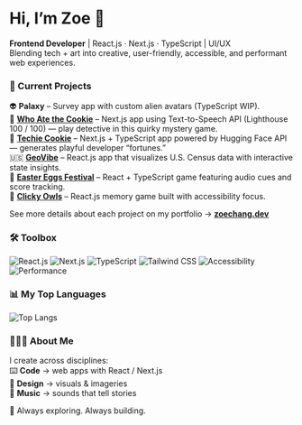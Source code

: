 # Hi, I’m Zoe 👋

**Frontend Developer** | React.js · Next.js · TypeScript | UI/UX        
Blending tech + art into creative, user-friendly, accessible, and performant web experiences.  

### 📅 Current Projects
👽 **Palaxy** – Survey app with custom alien avatars (TypeScript WIP).  
🍪 [**Who Ate the Cookie**](https://whoatethecookie.fun) – Next.js app using Text-to-Speech API (Lighthouse 100 / 100) — play detective in this quirky mystery game.  
🥠 [**Techie Cookie**](https://mytechiecookie.com) – Next.js + TypeScript app powered by Hugging Face API — generates playful developer “fortunes.”  
🇺🇸 [**GeoVibe**](https://geovibe.vercel.app) – React.js app that visualizes U.S. Census data with interactive state insights.  
🐣 [**Easter Eggs Festival**](https://easter-eggs-festival.vercel.app) – React + TypeScript game featuring audio cues and score tracking.  
🦉 [**Clicky Owls**](https://clicky-owls.vercel.app) – React.js memory game built with accessibility focus. 

See more details about each project on my portfolio → [**zoechang.dev**](https://zoechang.dev)

### 🛠 Toolbox
![React.js](https://img.shields.io/badge/React-20232A?logo=react&logoColor=61DAFB)
![Next.js](https://img.shields.io/badge/Next.js-000000?logo=nextdotjs&logoColor=white)
![TypeScript](https://img.shields.io/badge/TypeScript-3178C6?logo=typescript&logoColor=white)
![Tailwind CSS](https://img.shields.io/badge/TailwindCSS-38B2AC?logo=tailwindcss&logoColor=white)
![Accessibility](https://img.shields.io/badge/Accessibility-000000?logo=accessibility&logoColor=white)
![Performance](https://img.shields.io/badge/Performance-7E3FF2?logo=googlechrome&logoColor=white)

### 📊 My Top Languages

![Top Langs](https://github-readme-stats.vercel.app/api/top-langs/?username=zcdev&layout=compact&theme=default)

### 👩🏻‍💻 About Me
I create across disciplines:  
⌨️ **Code** → web apps with React / Next.js  
🎨 **Design** → visuals & imageries  
🎹 **Music** → sounds that tell stories

💫 Always exploring. Always building.